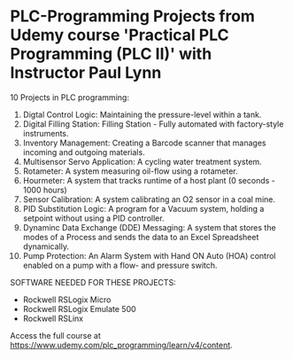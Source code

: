 # PLC-Programming Projects from Udemy course 'Practical PLC Programming (PLC II)' with Instructor Paul Lynn

10 Projects in PLC programming: 

1. Digtal Control Logic: Maintaining the pressure-level within a tank. 
2. Digital Filling Station: Filling Station - Fully automated with factory-style instruments. 
3. Inventory Management: Creating a Barcode scanner that manages incoming and outgoing materials. 
4. Multisensor Servo Application: A cycling water treatment system. 
5. Rotameter: A system measuring oil-flow using a rotameter. 
6. Hourmeter: A system that tracks runtime of a host plant (0 seconds - 1000 hours)
7. Sensor Calibration: A system calibrating an O2 sensor in a coal mine. 
8. PID Substitution Logic: A program for a Vacuum system, holding a setpoint without using a PID controller.
9. Dynaminc Data Exchange (DDE) Messaging: A system that stores the modes of a Process and sends the data to an Excel Spreadsheet dynamically.  
10. Pump Protection: An Alarm System with Hand ON Auto (HOA) control enabled on a pump with a flow- and pressure switch. 

SOFTWARE NEEDED FOR THESE PROJECTS: 

- Rockwell RSLogix Micro
- Rockwell RSLogix Emulate 500
- Rockwell RSLinx 


Access the full course at https://www.udemy.com/plc_programming/learn/v4/content.
